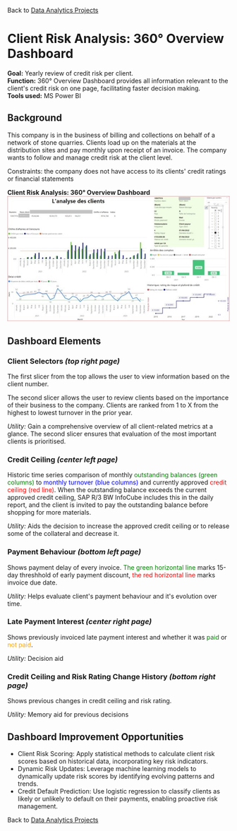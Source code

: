Back to [Data Analytics Projects](<../../README.md>)

# **Client Risk Analysis: 360° Overview Dashboard**

**Goal:** Yearly review of credit risk per client.<br>
**Function:** 360° Overview Dashboard provides all information relevant to the client's credit risk on one page, facilitating faster decision making.<br>
**Tools used:** MS Power BI<br>



## Background

This company is in the business of billing and collections on behalf of a network of stone quarries. Clients load up on the materials at the distribution sites and pay monthly upon receipt of an invoice. The company wants to follow and manage credit risk at the client level.

Constraints: the company does not have access to its clients' credit ratings or financial statements 


**Client Risk Analysis: 360° Overview Dashboard**\
![](<Client%20risk%20360%20overview.jpg>)

## Dashboard Elements

### Client Selectors *(top right page)*

The first slicer from the top allows the user to view information based on the client number.

The second slicer allows the user to review clients based on the importance of their business to the company. Clients are ranked from 1 to X from the highest to lowest turnover in the prior year. 

*Utility:* Gain a comprehensive overview of all client-related metrics at a glance. The second slicer ensures that evaluation of the most important clients is prioritised.

### Credit Ceiling *(center left page)*

Historic time series comparison of monthly <span style="color:green">outstanding balances (green columns)</span> to <span style="color:blue">monthly turnover (blue columns)</span> and currently approved <span style="color:red">credit ceiling (red line)</span>. When the outstanding balance exceeds the current approved credit ceiling, SAP R/3 BW InfoCube includes this in the daily report, and the client is invited to pay the outstanding balance before shopping for more materials.

*Utility:* Aids the decision to increase the approved credit ceiling or to release some of the collateral and decrease it.        

### Payment Behaviour *(bottom left page)*
 
Shows payment delay of every invoice. <span style="color:green">The green horizontal line</span> marks 15-day threshhold of early payment discount, <span style="color:red">the red horizontal line</span> marks invoice due date. 

*Utility:* Helps evaluate client's payment behaviour and it's evolution over time. 

### Late Payment Interest *(center right page)*

Shows previously invoiced late payment interest and whether it was <span style="color:green">paid</span> or <span style="color:orange">not paid</span>.

*Utility:* Decision aid

### Credit Ceiling and Risk Rating Change History *(bottom right page)*

Shows previous changes in credit ceiling and risk rating. 

*Utility:* Memory aid for previous decisions

## Dashboard Improvement Opportunities

- Client Risk Scoring: Apply statistical methods to calculate client risk scores based on historical data, incorporating key risk indicators.
- Dynamic Risk Updates: Leverage machine learning models to dynamically update risk scores by identifying evolving patterns and trends.
- Credit Default Prediction: Use logistic regression to classify clients as likely or unlikely to default on their payments, enabling proactive risk management.



Back to [Data Analytics Projects](<../../README.md>)